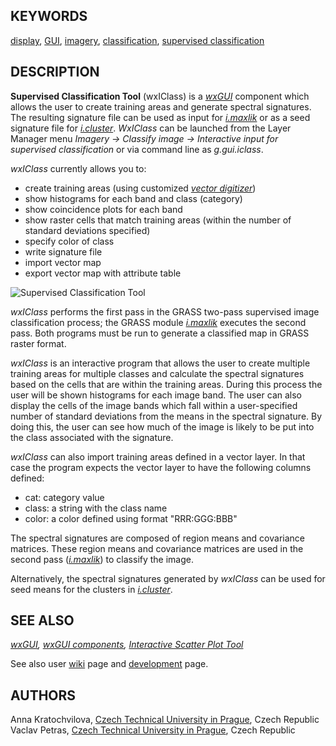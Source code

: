 ## KEYWORDS

[display](display.md), [GUI](topic_GUI.md),
[imagery](keywords.md#imagery),
[classification](keywords.md#classification), [supervised
classification](keywords.md#supervised-classification)

## DESCRIPTION

**Supervised Classification Tool** (wxIClass) is a *[wxGUI](wxGUI.md)*
component which allows the user to create training areas and generate
spectral signatures. The resulting signature file can be used as input
for *[i.maxlik](i.maxlik.md)* or as a seed signature file for
*[i.cluster](i.cluster.md)*. *WxIClass* can be launched from the Layer
Manager menu *Imagery → Classify image → Interactive input for
supervised classification* or via command line as *g.gui.iclass*.

*wxIClass* currently allows you to:

- create training areas (using customized *[vector
  digitizer](wxGUI.vdigit.md)*)
- show histograms for each band and class (category)
- show coincidence plots for each band
- show raster cells that match training areas (within the number of
  standard deviations specified)
- specify color of class
- write signature file
- import vector map
- export vector map with attribute table

<img src="iclass_frame.jpg" data-border="1"
alt="Supervised Classification Tool" />

*wxIClass* performs the first pass in the GRASS two-pass supervised
image classification process; the GRASS module *[i.maxlik](i.maxlik.md)*
executes the second pass. Both programs must be run to generate a
classified map in GRASS raster format.

*wxIClass* is an interactive program that allows the user to create
multiple training areas for multiple classes and calculate the spectral
signatures based on the cells that are within the training areas. During
this process the user will be shown histograms for each image band. The
user can also display the cells of the image bands which fall within a
user-specified number of standard deviations from the means in the
spectral signature. By doing this, the user can see how much of the
image is likely to be put into the class associated with the signature.

*wxIClass* can also import training areas defined in a vector layer. In
that case the program expects the vector layer to have the following
columns defined:

- cat: category value
- class: a string with the class name
- color: a color defined using format "RRR:GGG:BBB"

The spectral signatures are composed of region means and covariance
matrices. These region means and covariance matrices are used in the
second pass (*[i.maxlik](i.maxlik.md)*) to classify the image.

Alternatively, the spectral signatures generated by *wxIClass* can be
used for seed means for the clusters in *[i.cluster](i.cluster.md)*.

## SEE ALSO

*[wxGUI](wxGUI.md), [wxGUI components](wxGUI.components.md),
[Interactive Scatter Plot Tool](wxGUI.iscatt.md)*

See also user [wiki](https://grasswiki.osgeo.org/wiki/WxIClass) page and
[development](https://trac.osgeo.org/grass/wiki/wxGUIDevelopment/wxIClass)
page.

## AUTHORS

Anna Kratochvilova, [Czech Technical University in
Prague](https://www.cvut.cz), Czech Republic
Vaclav Petras, [Czech Technical University in
Prague](https://www.cvut.cz), Czech Republic
